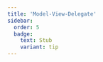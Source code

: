 ```yaml
---
title: 'Model-View-Delegate'
sidebar:
  order: 5
  badge:
    text: Stub
    variant: tip
---
```


 